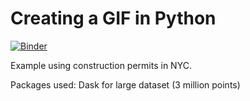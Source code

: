 # Creating a GIF in Python

[![Binder](https://mybinder.org/badge_logo.svg)](https://mybinder.org/v2/gh/LeanneChan/create-a-GIF/master?filepath=Create%20GIF%20with%20Big%20Data.ipynb)

Example using construction permits in NYC. 

Packages used: Dask for large dataset (3 million points)
